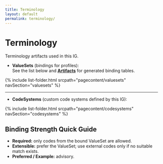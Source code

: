 ```yaml
---
title: Terminology
layout: default
permalink: terminology/
---
```


# Terminology

Terminology artifacts used in this IG.

- **ValueSets** (bindings for profiles):  
  See the list below and **[Artifacts](artifacts.html)** for generated binding tables.

{% include list-folder.html srcpath="pagecontent/valuesets"   navSection="valuesets"   %}

---

- **CodeSystems** (custom code systems defined by this IG):  

{% include list-folder.html srcpath="pagecontent/codesystems" navSection="codesystems" %}


## Binding Strength Quick Guide

- **Required:** only codes from the bound ValueSet are allowed.  
- **Extensible:** prefer the ValueSet; use external codes only if no suitable match exists.  
- **Preferred / Example:** advisory.

